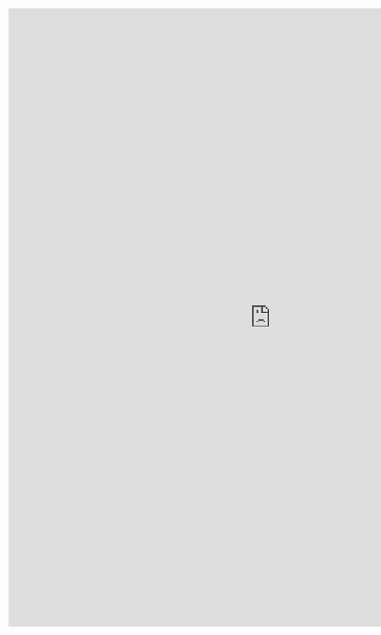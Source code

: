 <iframe allowtransparency="true" frameborder="0" scrolling="yes" src="http://udsfoundation.webs.com/tools" style="border: none; height: 1215px; width: 1030px;"> </iframe>
